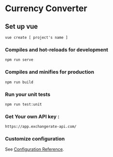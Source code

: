 # Currency Converter

## Set up vue 
```
vue create [ project's name ] 
```

### Compiles and hot-reloads for development
```
npm run serve
```

### Compiles and minifies for production
```
npm run build
```

### Run your unit tests
```
npm run test:unit
```

### Get Your own API key : 
```
https://app.exchangerate-api.com/
```

### Customize configuration
See [Configuration Reference](https://cli.vuejs.org/config/).
